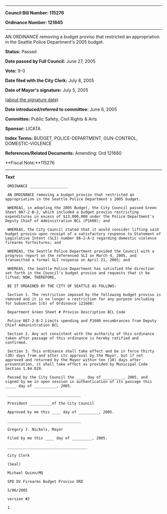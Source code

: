 

********

**Council Bill Number: 115276**
   
**Ordinance Number: 121845**
********

 AN ORDINANCE removing a budget proviso that restricted an appropriation in the Seattle Police Department's 2005 budget.

**Status:** Passed
   
**Date passed by Full Council:** June 27, 2005
   
**Vote:** 9-0
   
**Date filed with the City Clerk:** July 8, 2005
   
**Date of Mayor's signature:** July 5, 2005
   
[(about the signature date)](/~public/approvaldate.htm)
   
   
   
**Date introduced/referred to committee:** June 6, 2005
   
**Committee:** Public Safety, Civil Rights & Arts
   
**Sponsor:** LICATA
   
   
**Index Terms:** BUDGET, POLICE-DEPARTMENT, GUN-CONTROL, DOMESTIC-VIOLENCE

**References/Related Documents:** Amending: Ord 121660

**Fiscal Note:**115276

********

**Text**
   
```
 ORDINANCE _________________

 AN ORDINANCE removing a budget proviso that restricted an appropriation in the Seattle Police Department's 2005 budget.

 WHEREAS, in adopting the 2005 Budget, the City Council passed Green Sheet 087-2-B-2, which included a budget proviso restricting expenditures in excess of $13,000,000 under the Police Department's Deputy Chief of Administration BCL (P1600); and

 WHEREAS, the City Council stated that it would consider lifting said budget proviso upon receipt of a satisfactory response to Statement of Legislative Intent (SLI) number 86-2-A-2 regarding domestic violence firearms forfeitures; and

 WHEREAS, the Seattle Police Department provided the Council with a progress report on the referenced SLI on March 4, 2005, and transmitted a formal SLI response on April 21, 2005; and

 WHEREAS, the Seattle Police Department has satisfied the direction set forth in the Council's budget proviso and requests that it be lifted; NOW, THEREFORE,

 BE IT ORDAINED BY THE CITY OF SEATTLE AS FOLLOWS:

 Section 1. The restriction imposed by the following budget proviso is removed and it is no longer a restriction for any purpose including for Subsection 1(b) of Ordinance 121660:

 Department Green Sheet # Proviso Description BCL Code

 Police 087-2-B-2 Limits spending and P1600 encumbrances from Deputy Chief Administration BCL

 Section 2. Any act consistent with the authority of this ordinance taken after passage of this ordinance is hereby ratified and confirmed.

 Section 3. This ordinance shall take effect and be in force thirty (30) days from and after its approval by the Mayor, but if not approved and returned by the Mayor within ten (10) days after presentation, it shall take effect as provided by Municipal Code Section 1.04.020.

 Passed by the City Council the ____ day of _________, 2005, and signed by me in open session in authentication of its passage this _____ day of __________, 2005.

 _________________________________

 President __________of the City Council

 Approved by me this ____ day of _________, 2005.

 _________________________________

 Gregory J. Nickels, Mayor

 Filed by me this ____ day of _________, 2005.

 ____________________________________

 City Clerk

 (Seal)

 Michael Quinn/MQ

 SPD DV Firearms Budget Proviso ORD

 5/06/2005

 version #2

 1

```
